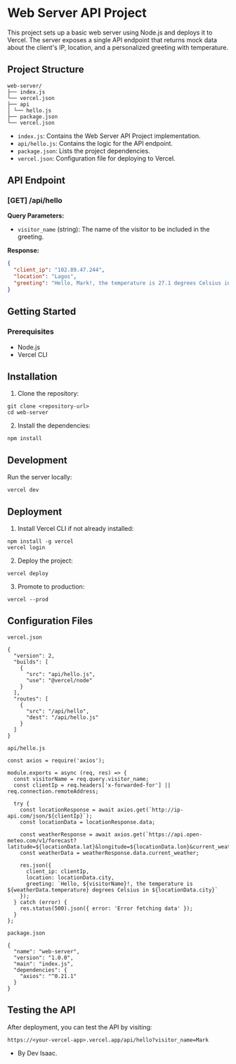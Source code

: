 # Web Server API Project

This project sets up a basic web server using Node.js and deploys it to Vercel. The server exposes a single API endpoint that returns mock data about the client's IP, location, and a personalized greeting with temperature.

## Project Structure
```
web-server/
├── index.js
└── vercel.json
├── api
│ └── hello.js
├── package.json
└── vercel.json
```

- `index.js`: Contains the Web Server API Project implementation.
- `api/hello.js`: Contains the logic for the API endpoint.
- `package.json`: Lists the project dependencies.
- `vercel.json`: Configuration file for deploying to Vercel.

## API Endpoint

### [GET] /api/hello

**Query Parameters:**

- `visitor_name` (string): The name of the visitor to be included in the greeting.

**Response:**

```json
{
  "client_ip": "102.89.47.244",
  "location": "Lagos",
  "greeting": "Hello, Mark!, the temperature is 27.1 degrees Celsius in Lagos"
}
```

## Getting Started

### Prerequisites

- Node.js
- Vercel CLI

## Installation

1. Clone the repository:

```
git clone <repository-url>
cd web-server

```

2. Install the dependencies:

```
npm install
```
## Development

Run the server locally:
```
vercel dev
```

## Deployment

1. Install Vercel CLI if not already installed:

```
npm install -g vercel
vercel login
```

2. Deploy the project:

```
vercel deploy
```

3. Promote to production:

```
vercel --prod
```

## Configuration Files

`vercel.json`
```
{
  "version": 2,
  "builds": [
    {
      "src": "api/hello.js",
      "use": "@vercel/node"
    }
  ],
  "routes": [
    {
      "src": "/api/hello",
      "dest": "/api/hello.js"
    }
  ]
}

```

`api/hello.js`
```
const axios = require('axios');

module.exports = async (req, res) => {
  const visitorName = req.query.visitor_name;
  const clientIp = req.headers['x-forwarded-for'] || req.connection.remoteAddress;

  try {
    const locationResponse = await axios.get(`http://ip-api.com/json/${clientIp}`);
    const locationData = locationResponse.data;

    const weatherResponse = await axios.get(`https://api.open-meteo.com/v1/forecast?latitude=${locationData.lat}&longitude=${locationData.lon}&current_weather=true`);
    const weatherData = weatherResponse.data.current_weather;

    res.json({
      client_ip: clientIp,
      location: locationData.city,
      greeting: `Hello, ${visitorName}!, the temperature is ${weatherData.temperature} degrees Celsius in ${locationData.city}`
    });
  } catch (error) {
    res.status(500).json({ error: 'Error fetching data' });
  }
};

```

`package.json`
```
{
  "name": "web-server",
  "version": "1.0.0",
  "main": "index.js",
  "dependencies": {
    "axios": "^0.21.1"
  }
}

```

## Testing the API

After deployment, you can test the API by visiting:
```
https://<your-vercel-app>.vercel.app/api/hello?visitor_name=Mark
```

- By Dev Isaac.

